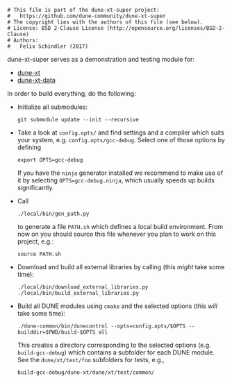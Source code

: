 ```
# This file is part of the dune-xt-super project:
#   https://github.com/dune-community/dune-xt-super
# The copyright lies with the authors of this file (see below).
# License: BSD 2-Clause License (http://opensource.org/licenses/BSD-2-Clause)
# Authors:
#   Felix Schindler (2017)
```

dune-xt-super serves as a demonstration and testing module for:

* [dune-xt](https://zivgitlab.uni-muenster.de/ag-ohlberger/dune-community/dune-xt)
* [dune-xt-data](https://github.com/dune-community/dune-xt-data)

In order to build everything, do the following:

* Initialize all submodules:

  ```
  git submodule update --init --recursive
  ```
  
* Take a look at `config.opts/` and find settings and a compiler which suits your
  system, e.g. `config.opts/gcc-debug`. Select one of those options by defining
  
  ```
  export OPTS=gcc-debug
  ```
  If you have the `ninja` generator installed we recommend to make use of it by
  selecting `OPTS=gcc-debug.ninja`, which usually speeds up builds significantly.
  
* Call

  ```
  ./local/bin/gen_path.py
  ```
  
  to generate a file `PATH.sh` which defines a local build environment. From now 
  on you should source this file whenever you plan to work on this project, e.g.:
  
  ```
  source PATH.sh
  ```

* Download and build all external libraries by calling (this _might_ take some time):

  ```
  ./local/bin/download_external_libraries.py
  ./local/bin/build_external_libraries.py
  ```
  
* Build all DUNE modules using `cmake` and the selected options (this _will_ take
  some time):

  ```
  ./dune-common/bin/dunecontrol --opts=config.opts/$OPTS --builddir=$PWD/build-$OPTS all
  ```
  
  This creates a directory corresponding to the selected options (e.g. `build-gcc-debug`)
  which contains a subfolder for each DUNE module. See the `dune/xt/test/foo` subfolders for
  tests, e.g.,
  
  ```
  build-gcc-debug/dune-xt/dune/xt/test/common/
  ```

